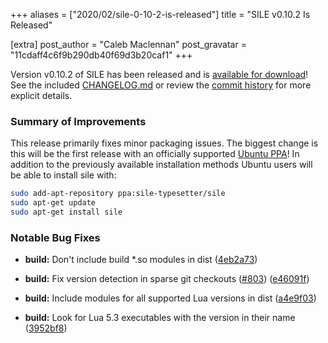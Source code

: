 +++
aliases = ["2020/02/sile-0-10-2-is-released"]
title = "SILE v0.10.2 Is Released"

[extra]
post_author = "Caleb Maclennan"
post_gravatar = "11cdaff4c6f9b290db40f69d3b20caf1"
+++

Version v0.10.2 of SILE has been released and is [available for download][release]!
See the included [CHANGELOG.md][changelog] or review the [commit history][commits] for more explicit details.

### Summary of Improvements

This release primarily fixes minor packaging issues. The biggest change is this will be the first release with an officially supported [Ubuntu PPA](https://launchpad.net/~sile-typesetter/+archive/ubuntu/sile)! In addition to the previously available installation methods Ubuntu users will be able to install sile with:


```sh
sudo add-apt-repository ppa:sile-typesetter/sile
sudo apt-get update
sudo apt-get install sile
```

### Notable Bug Fixes

* **build:** Don't include build *.so modules in dist ([4eb2a73](https://github.com/sile-typesetter/sile/commit/4eb2a731b131bab0c1f86ac12b112e2b9035cb15))
* **build:** Fix version detection in sparse git checkouts ([#803](https://github.com/sile-typesetter/sile/issues/803)) ([e46091f](https://github.com/sile-typesetter/sile/commit/e46091f7f9051b6daed07bfc76d05ab550adde2b))
* **build:** Include modules for all supported Lua versions in dist ([a4e9f03](https://github.com/sile-typesetter/sile/commit/a4e9f0380243684737f884a2111615f391170324))
* **build:** Look for Lua 5.3 executables with the version in their name ([3952bf8](https://github.com/sile-typesetter/sile/commit/3952bf8de762723ec6dff950bc9a498fe6e991d3))

  [release]: https://github.com/sile-typesetter/sile/releases/tag/v0.10.2
  [changelog]: https://github.com/sile-typesetter/sile/blob/master/CHANGELOG.md
  [commits]: https://github.com/sile-typesetter/sile/compare/v0.10.1...v0.10.2
  [wiki]: https://github.com/sile-typesetter/sile/wiki
